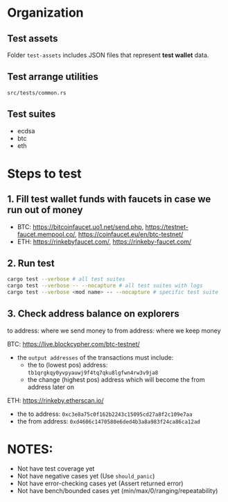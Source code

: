 # Organization
## Test assets
Folder `test-assets` includes JSON files that represent **test wallet** data.

## Test arrange utilities
`src/tests/common.rs`

## Test suites
- ecdsa
- btc
- eth
# Steps to test

## 1. Fill test wallet funds with faucets in case we run out of money
- BTC: https://bitcoinfaucet.uo1.net/send.php, https://testnet-faucet.mempool.co/, https://coinfaucet.eu/en/btc-testnet/
- ETH: https://rinkebyfaucet.com/, https://rinkeby-faucet.com/

## 2. Run test
```bash
cargo test --verbose # all test suites
cargo test --verbose -- --nocapture # all test suites with logs
cargo test --verbose <mod name> -- --nocapture # specific test suite
```

## 3. Check address balance on explorers
to address: where we send money to
from address: where we keep money

BTC: https://live.blockcypher.com/btc-testnet/ 
- the `output addresses` of the transactions must include: 
    - the to (lowest pos) address: `tb1qrgkqy0yvpyauwj9f4tq7qku8lgfwn4rw3v9ja8`
    - the change (highest pos) address which will become the from address later on 

ETH: https://rinkeby.etherscan.io/ 
- the to address: `0xc3e8a75c0f162b2243c15095cd27a8f2c109e7aa`
- the from address: `0xd4606c1470580e6ded4b3a8a983f24ca86ca12ad`

# NOTES:
- Not have test coverage yet
- Not have negative cases yet (Use `should_panic`)
- Not have error-checking cases yet (Assert returned error)
- Not have bench/bounded cases yet (min/max/0/ranging/repeatability)
